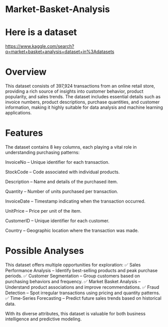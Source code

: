 # Market-Basket-Analysis
# Here is a dataset
https://www.kaggle.com/search?q=market+basket+analysis+dataset+in%3Adatasets
# Overview
This dataset consists of 397,924 transactions from an online retail store, providing a rich source of insights into customer behavior, product popularity, and sales trends. The dataset includes essential details such as invoice numbers, product descriptions, purchase quantities, and customer information, making it highly suitable for data analysis and machine learning applications.

# Features
The dataset contains 8 key columns, each playing a vital role in understanding purchasing patterns:

InvoiceNo – Unique identifier for each transaction.

StockCode – Code associated with individual products.

Description – Name and details of the purchased item.

Quantity – Number of units purchased per transaction.

InvoiceDate – Timestamp indicating when the transaction occurred.

UnitPrice – Price per unit of the item.

CustomerID – Unique identifier for each customer.

Country – Geographic location where the transaction was made.

# Possible Analyses
This dataset offers multiple opportunities for exploration: ✅ Sales Performance Analysis – Identify best-selling products and peak purchase periods. ✅ Customer Segmentation – Group customers based on purchasing behaviors and frequency. ✅ Market Basket Analysis – Understand product associations and improve recommendations. ✅ Fraud Detection – Spot irregular transactions using pricing and quantity patterns. ✅ Time-Series Forecasting – Predict future sales trends based on historical data.

With its diverse attributes, this dataset is valuable for both business intelligence and predictive modeling.
